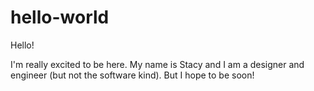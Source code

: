 # hello-world

Hello!

I'm really excited to be here.
My name is Stacy and I am a designer and engineer (but not the software kind).
But I hope to be soon!
